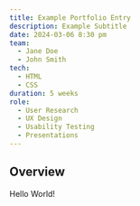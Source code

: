 ```yaml
---
title: Example Portfolio Entry
description: Example Subtitle
date: 2024-03-06 8:30 pm
team:
  - Jane Doe
  - John Smith
tech:
  - HTML
  - CSS
duration: 5 weeks
role:
  - User Research
  - UX Design
  - Usability Testing
  - Presentations
---
```

## Overview

Hello World!